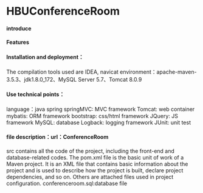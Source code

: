 # HBUConferenceRoom

#### introduce

#### Features


#### Installation and deployment：

The compilation tools used are IDEA, navicat
environment：apache-maven-3.5.3、jdk1.8.0_172、MySQL Server 5.7、Tomcat 8.0.9

#### Use technical points：

language：java
spring
springMVC: MVC framework
Tomcat: web container
mybatis: ORM framework
bootstrap: css/html framework
JQuery: JS framework
MySQL: database
Logback: logging framework
JUnit: unit test

#### file description：url：ConferenceRoom
src contains all the code of the project, including the front-end and database-related codes.
The pom.xml file is the basic unit of work of a Maven project. It is an XML file that contains basic information about 
the project and is used to describe how the project is built, declare project dependencies, and so on.
Others are attached files used in project configuration.
conferenceroom.sql:database file
